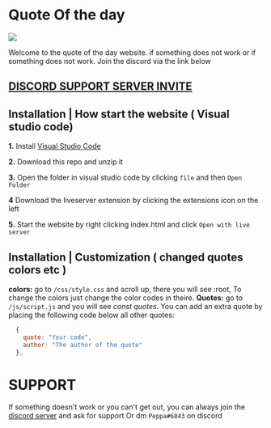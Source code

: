 # Quote Of the day

![](https://cdn.discordapp.com/attachments/1010517250152865795/1076463363502133368/image.png)

Welcome to the quote of the day website. if something does not work or if something does not work. Join the discord via the link below

## [**DISCORD SUPPORT SERVER INVITE**](https://discord.gg/PsEYghSGpm)

## Installation | How start the website ( Visual studio code)

 **1.** Install [Visual Studio Code](https://code.visualstudio.com/download)

 **2.** Download this repo and unzip it 

 **3.** Open the folder in visual studio code by clicking `file` and then `Open Folder`

 **4** Download the liveserver extension by clicking the extensions icon on the left

 **5.** Start the website by right clicking index.html and click `Open with live server`

## Installation | Customization ( changed quotes colors etc )

**colors:** go to `/css/style.css` and scroll up, there you will see :root, To change the colors just change the color codes in theire.
**Quotes:** go to `/js/script.js` and you will see *const quotes*. You can add an extra quote by placing the following code below all other quotes: 
```javascript
  {
    quote: "Your code",
    author: "The author of the quote"
  },
```


# SUPPORT

If something doesn't work or you can't get out, you can always join the [discord server](https://discord.gg/PsEYghSGpm) and ask for support
Or dm `Peppa#6843` on discord
